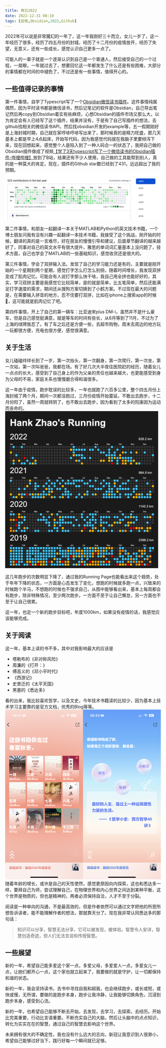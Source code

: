 ```yaml
---
title: 再见2022
date: 2022-12-31 08:10
tags: [疫情,Obsidian,2022,Github] 
---
```


2022年可以说是非常魔幻的一年了，这一年我刚好三十而立，女儿一岁了，这一年经历了很多，经历了四五月份的封城，经历了十二月份的疫情放开，经历了失望，无意义，还有一些成长，感觉认识自己更多一点了。

可能人的一辈子就是一个逐渐认识到自己是一个普通人，然后接受自己的一个过程，一晃眼，一年就过去了，想要回忆这一年都发生了什么还是有些困难，大部分的事情都在时间的中褪色了，不过还是有一些事情，值得开心的。

## 一些值得记录的事情

第一件事情，自学了Typescript写了一个[Obsidian微信读书插件](https://github.com/zhaohongxuan/obsidian-weread-plugin)。这件事情纯属偶然，因为平时读书都是微信读书，然后记笔记的软件是Obsidian，自己导出笔记然后再copy到Obsidian着实有些麻烦，心想Obsidian的插件市场又那么大，以为肯定会有人已经写了这个插件，结果并没有，于是有了自己写插件的想法，去github找相关的微信读书API，然后找obsidian开发的example等，五一假期刚好是上海封城时期，自己就在家哼哧哼哧写出来了，那时候真的是精力旺盛，那几天基本上都是早上4点起床，开始写代码，因为我感觉代码就在我脑子里要倾泻下来，现在回想起来，感觉整个人是陷入到了一种人码合一的状态了，我把自己做的Obsidian插件做成了视频[【学了3天typescript写了一个微信读书的Obsidian插件-哔哩哔哩】](https://b23.tv/0QrrnMs)放到了B站，结果还有不少人使用，自己做的工具能帮到别人，真的是一种莫大的肯定，现在，插件的Github star数已经到了431，远远超出了我的预期。
![github-commit](https://raw.githubusercontent.com/zhaohongxuan/picgo/master/20230103173121.png)

<!-- more -->
第二件事情，和朋友一起翻译一本关于MATLAB和Python的英文技术书籍，一个博士朋友问我有没有兴趣一起翻译一本技术书籍，我接受了这个挑战，刚开始的时候，翻译的真的是一言难尽，好在朋友的慢慢引导和建议，后面章节翻译的越来越好了，同事对自己的英文水平有很大提升，雅思的单词词汇量基本上没问题了，技术方面，自己也学会了MATLAB的一些基础知识，感觉收货还是很大的。

第三件事情，学会了双拼输入法。发现了自己的学习能力还是有的，主要就是刚开始的一个星期到两个星期，感觉打字怎么打怎么别扭，随着时间增长，我发现双拼变成了肌肉记忆。可能会有人说打字那么快干啥，我自己用全拼也能好好的，其实，学习双拼主要是我感觉它比较简单，是的就是简单，比五笔简单，然后还能满足打字速度的需求，期间还从搜狗方案切换到了小鹤方案。不过现在最大的问题是，在需要输入拼音的地方，忍不住要打双拼，比如在iphone上搜索app的时候🤣，这可能就是肌肉记忆了吧。

第四件事情，开上了自己的第一辆车：比亚迪宋plus DM-i，虽然并不是什么豪车，但是自己感觉挺满意，就是等车的时间有些长，从6月等到了11月，不过为了上海的绿牌我忍了。有了车之后还是方便一些，去超市购物，周末去周边的地方玩一玩都很方便，充电也很方便，感觉很满意。

## 关于生活

女儿磕磕绊绊长到了一岁，第一次抬头，第一次翻身，第一次爬行，第一次坐，第一次站，第一次叫爸爸，我都在场。有了好几次大半夜往医院赶的经历，随着女儿一点点的长大，感受到了自己身上的作为父亲的责任也越来越大，也更能感受到身为父母的不易，家庭关系也慢慢磨合得和谐很多。

这一年由于疫情，跑步耽误的比较多，一年也就跑了六百多公里，整个四五月份上海封城了两个月，期间一次都没跑过，三月份疫情开始蔓延，不敢出去跑步，十二月份阳了，虽然一周就转阴了，也不敢出去跑步，因为看到了太多的阳康因为运动而丧命的。
![2022跑步](https://raw.githubusercontent.com/zhaohongxuan/picgo/master/20230103163119.png)


这几年跑步的次数明显下降了，通过我的Running Page也能看出来这个趋势，处于年年下降的状态，一方面是心态发生了变化，想跑的时候就多跑一点，兴致来的时候跑个半马，不想跑的时候也不强求自己，从图中能够看出来，基本上每周都会有跑步，除非特殊情况，至少两次跑步。一方面不至于让自己懈怠，另一方面也不至于让自己很累。

这一年，也定一个新的跑步目标吧，年度1000km，如果没有疫情的话，我感觉应该能够完成。

## 关于阅读

这一年，基本上读的书不多，其中对我影响最大的应该是
- 塔勒布的《非对称风险》
- 周濂的《打开：》
- 傅高义的《邓小平时代》
- 《西游记》
- 史景迁的《太平天国》
- 黑塞的《悉达多》

看的出来，我比较喜欢哲学，以及文史，今年技术书籍读的比较少，因为基本上技术学习主要靠的是官方文档，优秀的Blog等等。
![2022阅读](https://raw.githubusercontent.com/zhaohongxuan/picgo/master/IMG_65.JPEG)
随着年龄的增长，或许是自己的天性使然，感觉更原因向内探索，这也和悉达多一样，要拜自己为师，尝试理解自己，在物理世界和内心世界之间达到某种平衡，这个世界是物质的，但也是精神的，两者必须保持自洽，人才不至于分裂。

阅读是一种单向的沟通，不是最高效的，但是作者依然可以通过文字把他的所思所想告诉读者，能不能理解作者的想法，那就靠天分了。现在我非常认同悉达多的那句话：

> 知识可以分享，智慧无法分享，它可以被发现，被体验。智慧令人安详，智慧创造奇迹，但人们无法言说和传授智慧。

## 一些展望

新的一年，希望自己能多爱这个家一点，多爱父母，多爱爱人一点，多爱女儿一点，让她们都开心一点，这个家也就立起来了，我要做的就是守护，让一切都保持和谐的状态。

新的一年，我会坚持读书，去书中寻找自我和超我，也会继续跑步，或长或短，或快或慢，无所谓，要做的是跑步本身，跑步让我冷静，让我能够切换角色，沉浸到跑步本身，感受到心流。

新的一年，也希望自己能够不断去开始，去发现，去学习，去探索，去经历。开始比完美重要，行动比言语重要。不断充实自己的大脑，然后让头脑中的点点知识，转化为实实在在的智慧，通过自己的智慧去影响这个世界。

未来拥有很大的不确定性，我也没有什么远大的志向，新冠让我意识到人很渺小，希望自己能够过好当下，践行好每一个瞬间就已足够。